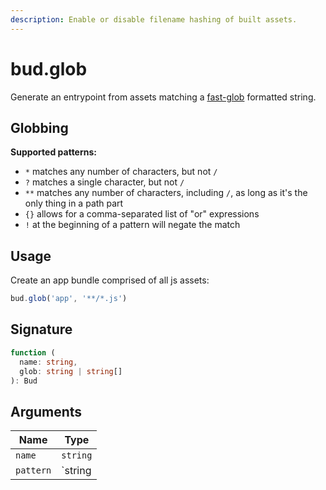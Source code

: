 ```yaml
---
description: Enable or disable filename hashing of built assets.
---
```


# bud.glob

Generate an entrypoint from assets matching a [fast-glob](https://github.com/mrmlnc/fast-glob) formatted string.

## Globbing

**Supported patterns:**

- `*` matches any number of characters, but not `/`
- `?` matches a single character, but not `/`
- `**` matches any number of characters, including `/`, as long as it's the only thing in a path part
- `{}` allows for a comma-separated list of "or" expressions
- `!` at the beginning of a pattern will negate the match

## Usage

Create an app bundle comprised of all js assets:

```js
bud.glob('app', '**/*.js')
```

## Signature

```ts
function (
  name: string,
  glob: string | string[]
): Bud
```

## Arguments

| Name      | Type     |
| --------- | -------- |
| `name`    | `string` |
| `pattern` | `string  | string[]` |
